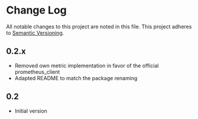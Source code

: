Change Log
==========

All notable changes to this project are noted in this file. This project adheres to [Semantic
Versioning](http://semver.org/).


0.2.x
-----

- Removed own metric implementation in favor of the
  official prometheus_client
- Adapted README to match the package renaming

0.2
---

- Initial version

